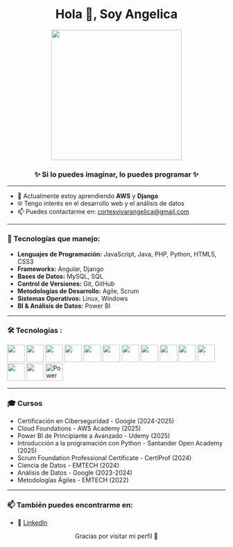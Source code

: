 <h1 align="center">Hola 👋, Soy Angelica</h1>

<p align="center">
<img src="https://user-images.githubusercontent.com/8019099/229316273-b1d9471a-7d2e-4c67-98c5-74e5c8871b20.gif" width="300"/>
</p>

<h3 align="center">✨ Si lo puedes imaginar, lo puedes programar ✨</h3>

---

- 🌱 Actualmente estoy aprendiendo **AWS** y **Django**
- 🌐 Tengo interés en el desarrollo web y el análisis de datos
- 📫 Puedes contactarme en: [cortesvivarangelica@gmail.com](mailto:cortesvivarangelica@gmail.com)

---

### 🧠 Tecnologías que manejo:

- **Lenguajes de Programación:** JavaScript, Java, PHP, Python, HTML5, CSS3  
- **Frameworks:** Angular, Django  
- **Bases de Datos:** MySQL, SQL  
- **Control de Versiones:** Git, GitHub  
- **Metodologías de Desarrollo:** Agile, Scrum  
- **Sistemas Operativos:** Linux, Windows  
- **BI & Análisis de Datos:** Power BI

---

### 🛠️ Tecnologías :

<p align="left">
  <img src="https://cdn.jsdelivr.net/gh/devicons/devicon/icons/php/php-original.svg" width="40"/>
  <img src="https://cdn.jsdelivr.net/gh/devicons/devicon/icons/angularjs/angularjs-original.svg" width="40"/>
  <img src="https://cdn.jsdelivr.net/gh/devicons/devicon/icons/css3/css3-original.svg" width="40"/>
  <img src="https://cdn.jsdelivr.net/gh/devicons/devicon/icons/html5/html5-original.svg" width="40"/>
  <img src="https://cdn.jsdelivr.net/gh/devicons/devicon/icons/javascript/javascript-original.svg" width="40"/>
  <img src="https://cdn.jsdelivr.net/gh/devicons/devicon/icons/python/python-original.svg" width="40"/>
  <img src="https://cdn.jsdelivr.net/gh/devicons/devicon/icons/java/java-original.svg" width="40"/>
  <img src="https://cdn.jsdelivr.net/gh/devicons/devicon/icons/c/c-original.svg" width="40"/>
  <img src="https://cdn.jsdelivr.net/gh/devicons/devicon/icons/mysql/mysql-original.svg" width="40"/>
  <img src="https://cdn.jsdelivr.net/gh/devicons/devicon/icons/git/git-original.svg" width="40"/>
  <img src="https://cdn.jsdelivr.net/gh/devicons/devicon/icons/github/github-original.svg" width="40"/>
  <img src="https://cdn.jsdelivr.net/gh/devicons/devicon/icons/linux/linux-original.svg" width="40"/>
  <img src="https://cdn.jsdelivr.net/gh/devicons/devicon/icons/windows8/windows8-original.svg" width="40"/>
  <img src="https://img.icons8.com/color/48/000000/power-bi.png" width="40" alt="Power BI"/>
</p>

---

### 🎓 Cursos

- Certificación en Ciberseguridad - Google (2024-2025)  
- Cloud Foundations - AWS Academy (2025)  
- Power BI de Principiante a Avanzado - Udemy (2025)  
- Introducción a la programación con Python - Santander Open Academy (2025)  
- Scrum Foundation Professional Certificate - CertiProf (2024)  
- Ciencia de Datos - EMTECH (2024)  
- Análisis de Datos - Google (2023-2024)  
- Metodologías Ágiles - EMTECH (2022)  

---


### 📫 También puedes encontrarme en:

- 💼 [LinkedIn](https://www.linkedin.com/in/angelicavivar/)  


<p align="center">Gracias por visitar mi perfil 🙌</p>
